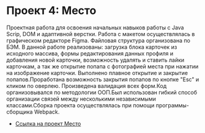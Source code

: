 # Проект 4: Место

Проектная работа для освоения начальных навыков работы с Java Scrip, DOM и адаптивной верстки.
Работа с макетом осуществлялась в графическом редакторе Figma. Файловая структура организована по БЭМ.
В данной работе реализованы: загрузка блока карточек из исходного массива, формы редактирования данных профиля и добавления новой карточки, возможность удалять и ставить лайки карточкам, а так же открытие попапа с фотографией места при нажатии на изображение карточки. Выполнено плавное открытие и закрытие попапов.Проработана возможность закрытия попапов по кнопке "Esc" и кликом по оверлею. Произведена валидация всех форм.Код организовывался по методологии ООП.Был использован гибкий способ организации связей между несколькими независимыми классами.Сборка проекта осуществлялась при помощи программы-сборщика Webpack.

* [Ссылка на проект Место](https://dmitry-med.github.io/mesto/. )


